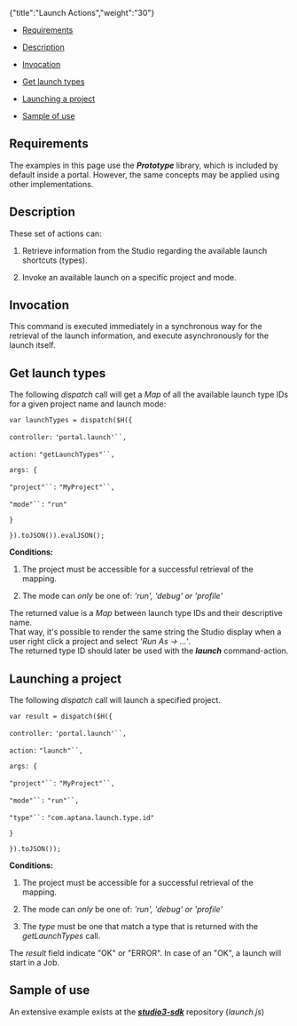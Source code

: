 {"title":"Launch Actions","weight":"30"} 

*   [Requirements](#Requirements)
    
*   [Description](#Description)
    
*   [Invocation](#Invocation)
    
*   [Get launch types](#Getlaunchtypes)
    
*   [Launching a project](#Launchingaproject)
    
*   [Sample of use](#Sampleofuse)
    

## Requirements

The examples in this page use the _**Prototype**_ library, which is included by default inside a portal. However, the same concepts may be applied using other implementations.

## Description

These set of actions can:

1.  Retrieve information from the Studio regarding the available launch shortcuts (types).
    
2.  Invoke an available launch on a specific project and mode.
    

## Invocation

This command is executed immediately in a synchronous way for the retrieval of the launch information, and execute asynchronously for the launch itself.

## Get launch types

The following _dispatch_ call will get a _Map_ of all the available launch type IDs for a given project name and launch mode:

`var launchTypes = dispatch($H({`

`controller:` `'portal.launch'``,`

`action:` `"getLaunchTypes"``,`

`args: {`

`"project"``:` `"MyProject"``,`

`"mode"``:` `"run"`

`}`

`}).toJSON()).evalJSON();`

**Conditions:**

1.  The project must be accessible for a successful retrieval of the mapping.
    
2.  The mode can _only_ be one of: _'run', 'debug' or 'profile'_
    

The returned value is a _Map_ between launch type IDs and their descriptive name.  
That way, it's possible to render the same string the Studio display when a user right click a project and select _'Run As -> ...'_.  
The returned type ID should later be used with the _**launch**_ command-action.

## Launching a project

The following _dispatch_ call will launch a specified project.

`var result = dispatch($H({`

`controller:` `'portal.launch'``,`

`action:` `"launch"``,`

`args: {`

`"project"``:` `"MyProject"``,`

`"mode"``:` `"run"``,`

`"type"``:` `"com.aptana.launch.type.id"`

`}`

`}).toJSON());`

**Conditions:**

1.  The project must be accessible for a successful retrieval of the mapping.
    
2.  The mode can _only_ be one of: _'run', 'debug' or 'profile'_
    
3.  The _type_ must be one that match a type that is returned with the _getLaunchTypes_ call.
    

The _result_ field indicate "OK" or "ERROR". In case of an "OK", a launch will start in a Job.

## Sample of use

An extensive example exists at the _**[studio3-sdk](https://github.com/aptana/studio3-sdk)**_ repository (_launch.js_)